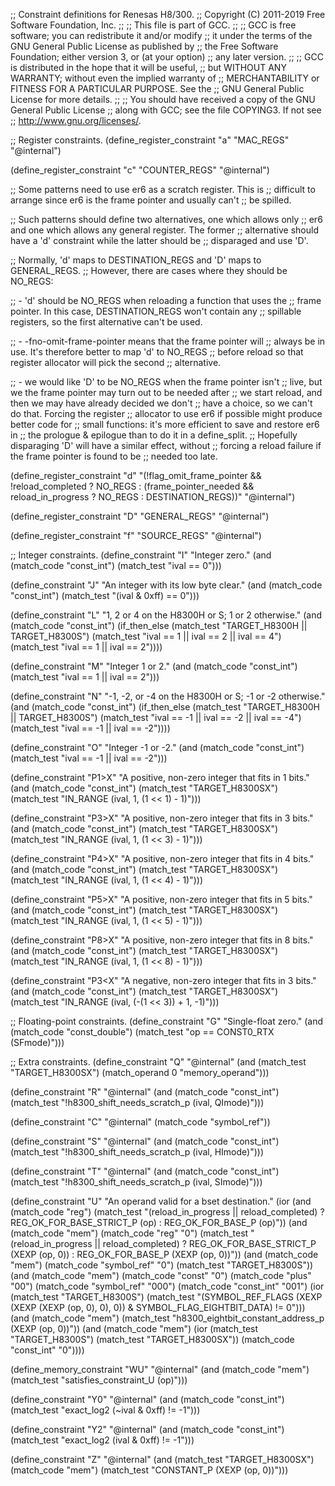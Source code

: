 ;; Constraint definitions for Renesas H8/300.
;; Copyright (C) 2011-2019 Free Software Foundation, Inc.
;;
;; This file is part of GCC.
;;
;; GCC is free software; you can redistribute it and/or modify
;; it under the terms of the GNU General Public License as published by
;; the Free Software Foundation; either version 3, or (at your option)
;; any later version.
;;
;; GCC is distributed in the hope that it will be useful,
;; but WITHOUT ANY WARRANTY; without even the implied warranty of
;; MERCHANTABILITY or FITNESS FOR A PARTICULAR PURPOSE.  See the
;; GNU General Public License for more details.
;;
;; You should have received a copy of the GNU General Public License
;; along with GCC; see the file COPYING3.  If not see
;; <http://www.gnu.org/licenses/>.

;; Register constraints.
(define_register_constraint "a" "MAC_REGS"
  "@internal")

(define_register_constraint "c" "COUNTER_REGS"
  "@internal")

;; Some patterns need to use er6 as a scratch register.  This is
;; difficult to arrange since er6 is the frame pointer and usually can't
;; be spilled.

;; Such patterns should define two alternatives, one which allows only
;; er6 and one which allows any general register.  The former
;; alternative should have a 'd' constraint while the latter should be
;; disparaged and use 'D'.

;; Normally, 'd' maps to DESTINATION_REGS and 'D' maps to GENERAL_REGS.
;; However, there are cases where they should be NO_REGS:

;;   - 'd' should be NO_REGS when reloading a function that uses the
;;     frame pointer.  In this case, DESTINATION_REGS won't contain any
;;     spillable registers, so the first alternative can't be used.

;;   - -fno-omit-frame-pointer means that the frame pointer will
;;     always be in use.  It's therefore better to map 'd' to NO_REGS
;;     before reload so that register allocator will pick the second
;;     alternative.

;;   - we would like 'D' to be NO_REGS when the frame pointer isn't
;;     live, but we the frame pointer may turn out to be needed after
;;     we start reload, and then we may have already decided we don't
;;     have a choice, so we can't do that.  Forcing the register
;;     allocator to use er6 if possible might produce better code for
;;     small functions: it's more efficient to save and restore er6 in
;;     the prologue & epilogue than to do it in a define_split.
;;     Hopefully disparaging 'D' will have a similar effect, without
;;     forcing a reload failure if the frame pointer is found to be
;;     needed too late.

(define_register_constraint "d"
  "(!flag_omit_frame_pointer && !reload_completed
    ? NO_REGS
    : (frame_pointer_needed && reload_in_progress
       ? NO_REGS
       : DESTINATION_REGS))"
  "@internal")

(define_register_constraint "D" "GENERAL_REGS"
  "@internal")

(define_register_constraint "f" "SOURCE_REGS"
  "@internal")

;; Integer constraints.
(define_constraint "I"
  "Integer zero."
  (and (match_code "const_int")
       (match_test "ival == 0")))

(define_constraint "J"
  "An integer with its low byte clear."
  (and (match_code "const_int")
       (match_test "(ival & 0xff) == 0")))

(define_constraint "L"
  "1, 2 or 4 on the H8300H or S; 1 or 2 otherwise."
  (and (match_code "const_int")
       (if_then_else (match_test "TARGET_H8300H || TARGET_H8300S")
		     (match_test "ival == 1 || ival == 2 || ival == 4")
		     (match_test "ival == 1 || ival == 2"))))

(define_constraint "M"
  "Integer 1 or 2."
  (and (match_code "const_int")
       (match_test "ival == 1 || ival == 2")))

(define_constraint "N"
  "-1, -2, or -4 on the H8300H or S; -1 or -2 otherwise."
  (and (match_code "const_int")
       (if_then_else (match_test "TARGET_H8300H || TARGET_H8300S")
		     (match_test "ival == -1 || ival == -2 || ival == -4")
		     (match_test "ival == -1 || ival == -2"))))

(define_constraint "O"
  "Integer -1 or -2."
  (and (match_code "const_int")
       (match_test "ival == -1 || ival == -2")))

(define_constraint "P1>X"
  "A positive, non-zero integer that fits in 1 bits."
  (and (match_code "const_int")
       (match_test "TARGET_H8300SX")
       (match_test "IN_RANGE (ival, 1, (1 << 1) - 1)")))

(define_constraint "P3>X"
  "A positive, non-zero integer that fits in 3 bits."
  (and (match_code "const_int")
       (match_test "TARGET_H8300SX")
       (match_test "IN_RANGE (ival, 1, (1 << 3) - 1)")))

(define_constraint "P4>X"
  "A positive, non-zero integer that fits in 4 bits."
  (and (match_code "const_int")
       (match_test "TARGET_H8300SX")
       (match_test "IN_RANGE (ival, 1, (1 << 4) - 1)")))

(define_constraint "P5>X"
  "A positive, non-zero integer that fits in 5 bits."
  (and (match_code "const_int")
       (match_test "TARGET_H8300SX")
       (match_test "IN_RANGE (ival, 1, (1 << 5) - 1)")))

(define_constraint "P8>X"
  "A positive, non-zero integer that fits in 8 bits."
  (and (match_code "const_int")
       (match_test "TARGET_H8300SX")
       (match_test "IN_RANGE (ival, 1, (1 << 8) - 1)")))

(define_constraint "P3<X"
  "A negative, non-zero integer that fits in 3 bits."
  (and (match_code "const_int")
       (match_test "TARGET_H8300SX")
       (match_test "IN_RANGE (ival, (-(1 << 3)) + 1, -1)")))

;; Floating-point constraints.
(define_constraint "G"
  "Single-float zero."
  (and (match_code "const_double")
       (match_test "op == CONST0_RTX (SFmode)")))

;; Extra constraints.
(define_constraint "Q"
  "@internal"
  (and (match_test "TARGET_H8300SX")
       (match_operand 0 "memory_operand")))

(define_constraint "R"
  "@internal"
  (and (match_code "const_int")
       (match_test "!h8300_shift_needs_scratch_p (ival, QImode)")))

(define_constraint "C"
  "@internal"
  (match_code "symbol_ref"))

(define_constraint "S"
  "@internal"
  (and (match_code "const_int")
       (match_test "!h8300_shift_needs_scratch_p (ival, HImode)")))

(define_constraint "T"
  "@internal"
  (and (match_code "const_int")
       (match_test "!h8300_shift_needs_scratch_p (ival, SImode)")))

(define_constraint "U"
  "An operand valid for a bset destination."
  (ior (and (match_code "reg")
	    (match_test "(reload_in_progress || reload_completed)
			 ? REG_OK_FOR_BASE_STRICT_P (op)
			 : REG_OK_FOR_BASE_P (op)"))
       (and (match_code "mem")
	    (match_code "reg" "0")
	    (match_test "(reload_in_progress || reload_completed)
			 ? REG_OK_FOR_BASE_STRICT_P (XEXP (op, 0))
			 : REG_OK_FOR_BASE_P (XEXP (op, 0))"))
       (and (match_code "mem")
	    (match_code "symbol_ref" "0")
	    (match_test "TARGET_H8300S"))
       (and (match_code "mem")
	    (match_code "const" "0")
	    (match_code "plus" "00")
	    (match_code "symbol_ref" "000")
	    (match_code "const_int" "001")
	    (ior (match_test "TARGET_H8300S")
		 (match_test "(SYMBOL_REF_FLAGS (XEXP (XEXP (XEXP (op, 0), 0), 0)) & SYMBOL_FLAG_EIGHTBIT_DATA) != 0")))
       (and (match_code "mem")
	    (match_test "h8300_eightbit_constant_address_p (XEXP (op, 0))"))
       (and (match_code "mem")
	    (ior (match_test "TARGET_H8300S")
		 (match_test "TARGET_H8300SX"))
	    (match_code "const_int" "0"))))

(define_memory_constraint "WU"
  "@internal"
  (and (match_code "mem")
       (match_test "satisfies_constraint_U (op)")))

(define_constraint "Y0"
  "@internal"
  (and (match_code "const_int")
       (match_test "exact_log2 (~ival & 0xff) != -1")))

(define_constraint "Y2"
  "@internal"
  (and (match_code "const_int")
       (match_test "exact_log2 (ival & 0xff) != -1")))

(define_constraint "Z"
  "@internal"
  (and (match_test "TARGET_H8300SX")
       (match_code "mem")
       (match_test "CONSTANT_P (XEXP (op, 0))")))
